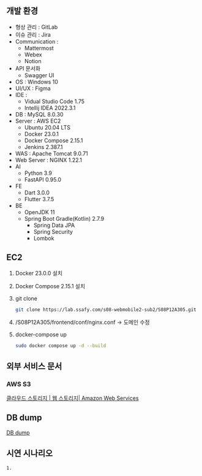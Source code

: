 ## 개발 환경

- 형상 관리 : GitLab
- 이슈 관리 : Jira
- Communication :
    - Mattermost
    - Webex
    - Notion
- API 문서화
    - Swagger UI
- OS : Windows 10
- UI/UX : Figma
- IDE :
    - Vidual Studio Code 1.75
    - Intellij IDEA 2022.3.1
- DB : MySQL 8.0.30
- Server : AWS EC2
    - Ubuntu 20.04 LTS
    - Docker 23.0.1
    - Docker Compose 2.15.1
    - Jenkins 2.387.1
- WAS : Apache Tomcat 9.0.71
- Web Server : NGINX 1.22.1
- AI
    - Python 3.9
    - FastAPI 0.95.0
- FE
    - Dart 3.0.0
    - Flutter 3.7.5
- BE
    - OpenJDK 11
    - Spring Boot Gradle(Kotlin) 2.7.9
        - Spring Data JPA
        - Spring Security
        - Lombok

## EC2

1. Docker 23.0.0 설치
2. Docker Compose 2.15.1 설치
3. git clone
    
    ```bash
    git clone https://lab.ssafy.com/s08-webmobile2-sub2/S08P12A305.git
    ```
    
4. /S08P12A305/frontend/conf/nginx.conf → 도메인 수정
5. docker-compose up
    
    ```bash
    sudo docker compose up -d --build
    ```
    

## 외부 서비스 문서

### AWS S3

[클라우드 스토리지 | 웹 스토리지| Amazon Web Services](https://aws.amazon.com/ko/s3/?did=ap_card&trk=ap_card)

## DB dump
[DB dump](./antennadb_dump.sql)

## 시연 시나리오
    1. 
